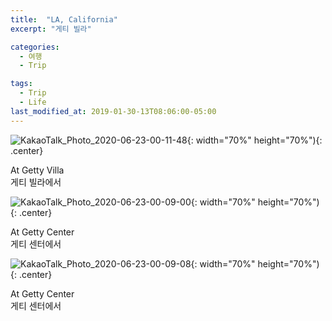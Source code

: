 ```yaml
---
title:  "LA, California"
excerpt: "게티 빌라"

categories:
  - 여행
  - Trip

tags:
  - Trip
  - Life
last_modified_at: 2019-01-30-13T08:06:00-05:00
---
```


![KakaoTalk_Photo_2020-06-23-00-11-48](https://user-images.githubusercontent.com/43649503/85304214-74023180-b4e6-11ea-96c8-a9212aac84cd.jpeg){: width="70%" height="70%"){: .center}

<div style="text-align: left">At Getty Villa</div>

<div style="text-align: left">게티 빌라에서</div>

![KakaoTalk_Photo_2020-06-23-00-09-00](https://user-images.githubusercontent.com/43649503/85304192-6d73ba00-b4e6-11ea-902c-104681b98df1.jpeg){: width="70%" height="70%"){: .center}

<div style="text-align: left">At Getty Center</div>

<div style="text-align: left">게티 센터에서</div>

![KakaoTalk_Photo_2020-06-23-00-09-08](https://user-images.githubusercontent.com/43649503/85304194-6e0c5080-b4e6-11ea-98f3-0d9fa5b0622b.jpeg){: width="70%" height="70%"){: .center}

<div style="text-align: left">At Getty Center</div>

<div style="text-align: left">게티 센터에서</div>
